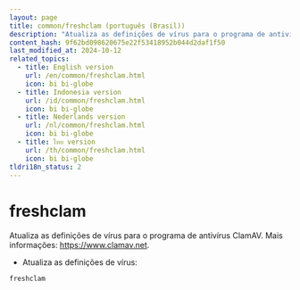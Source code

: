 ```yaml
---
layout: page
title: common/freshclam (português (Brasil))
description: "Atualiza as definições de vírus para o programa de antivírus ClamAV."
content_hash: 9f62bd098620675e22f53418952b044d2daf1f50
last_modified_at: 2024-10-12
related_topics:
  - title: English version
    url: /en/common/freshclam.html
    icon: bi bi-globe
  - title: Indonesia version
    url: /id/common/freshclam.html
    icon: bi bi-globe
  - title: Nederlands version
    url: /nl/common/freshclam.html
    icon: bi bi-globe
  - title: ไทย version
    url: /th/common/freshclam.html
    icon: bi bi-globe
tldri18n_status: 2
---
```

# freshclam

Atualiza as definições de vírus para o programa de antivírus ClamAV.
Mais informações: <https://www.clamav.net>.

- Atualiza as definições de vírus:

`freshclam`
